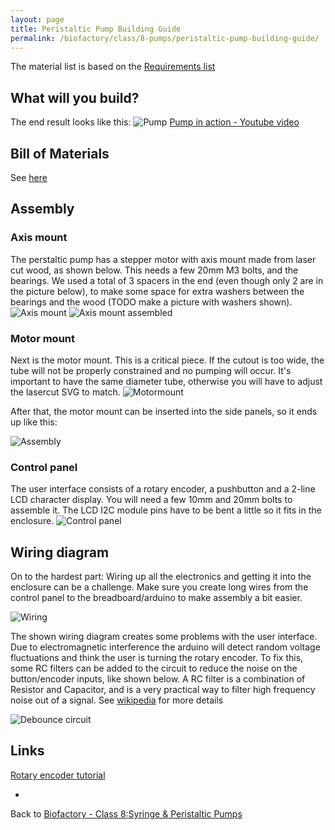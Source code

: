 ```yaml
---
layout: page
title: Peristaltic Pump Building Guide
permalink: /biofactory/class/8-pumps/peristaltic-pump-building-guide/
---
```


The material list is based on the [Requirements list](/biofactory/class/8-pumps/requirements/)

## What will you build?
The end result looks like this:
![Pump](https://raw.githubusercontent.com/BioHackAcademy/BHA_PeristalticPump/master/photos/finished.JPG)
[Pump in action - Youtube video](https://www.youtube.com/watch?v=rvNwhfQSCfg)


## Bill of Materials

See [here](/biofactory/class/8-pumps/peristaltic-pump-materials/)

## Assembly

### Axis mount
The perstaltic pump has a stepper motor with axis mount made from laser cut wood, as shown below. This needs a few 20mm M3 bolts, and the bearings. We used a total of 3 spacers in the end (even though only 2 are in the picture below), to make some space for extra washers between the bearings and the wood (TODO make a picture with washers shown).
![Axis mount](https://raw.githubusercontent.com/BioHackAcademy/BHA_PeristalticPump/master/photos/axismount.JPG)
![Axis mount assembled](https://raw.githubusercontent.com/BioHackAcademy/BHA_PeristalticPump/master/photos/axismount-assembled.JPG)

### Motor mount
Next is the motor mount. This is a critical piece. If the cutout is too wide, the tube will not be properly constrained and no pumping will occur. It's important to have the same diameter tube, otherwise you will have to adjust the lasercut SVG to match.
![Motormount](https://raw.githubusercontent.com/BioHackAcademy/BHA_PeristalticPump/master/photos/motormount.JPG)

After that, the motor mount can be inserted into the side panels, so it ends up like this:

![Assembly](https://raw.githubusercontent.com/BioHackAcademy/BHA_PeristalticPump/master/photos/assembly.JPG)

### Control panel

The user interface consists of a rotary encoder, a pushbutton and a 2-line LCD character display. You will need a few 10mm and 20mm bolts to assemble it. The LCD I2C module pins have to be bent a little so it fits in the enclosure.
![Control panel](https://raw.githubusercontent.com/BioHackAcademy/BHA_PeristalticPump/master/photos/controlpanel2.JPG)


## Wiring diagram
On to the hardest part: Wiring up all the electronics and getting it into the enclosure can be a challenge. Make sure you create long wires from the control panel to the breadboard/arduino to make assembly a bit easier. 

![Wiring](https://raw.githubusercontent.com/BioHackAcademy/BHA_PeristalticPump/master/Wiring.png)

The shown wiring diagram creates some problems with the user interface. Due to electromagnetic interference the arduino will detect random voltage fluctuations and think the user is turning the rotary encoder. 
To fix this, some RC filters can be added to the circuit to reduce the noise on the button/encoder inputs, like shown below. A RC filter is a combination of Resistor and Capacitor, and is a very practical way to filter high frequency noise out of a signal. See [wikipedia](http://en.wikipedia.org/wiki/Low-pass_filter#RC_filter) for more details

![Debounce circuit](https://raw.githubusercontent.com/BioHackAcademy/BHA_PeristalticPump/master/RotaryEncoderDebounceCircuit.png)



## Links

[Rotary encoder tutorial](http://bildr.org/2012/08/rotary-encoder-arduino/)

* 

Back to [Biofactory - Class 8:Syringe & Peristaltic Pumps](/biofactory/class/8-pumps/)
